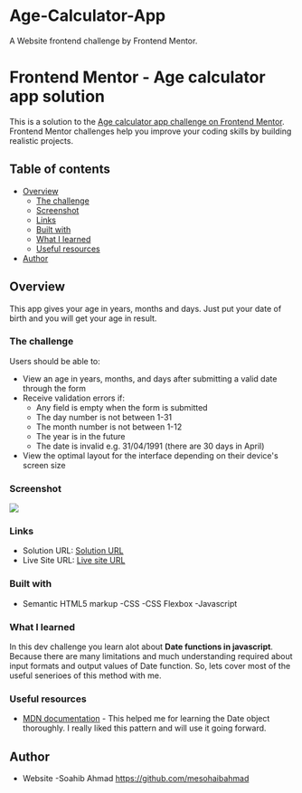 # Age-Calculator-App
A Website frontend challenge by Frontend Mentor.

# Frontend Mentor - Age calculator app solution

This is a solution to the [Age calculator app challenge on Frontend Mentor](https://www.frontendmentor.io/challenges/age-calculator-app-dF9DFFpj-Q). Frontend Mentor challenges help you improve your coding skills by building realistic projects. 

## Table of contents

- [Overview](#overview)
  - [The challenge](#the-challenge)
  - [Screenshot](#screenshot)
  - [Links](#links)
  - [Built with](#built-with)
  - [What I learned](#what-i-learned)
  - [Useful resources](#useful-resources)
- [Author](#author)

## Overview
This app gives your age in years, months and days. Just put your date of birth and you will get your age in result. 

### The challenge

Users should be able to:

- View an age in years, months, and days after submitting a valid date through the form
- Receive validation errors if:
  - Any field is empty when the form is submitted
  - The day number is not between 1-31
  - The month number is not between 1-12
  - The year is in the future
  - The date is invalid e.g. 31/04/1991 (there are 30 days in April)
- View the optimal layout for the interface depending on their device's screen size

### Screenshot

![](./screenshot.jpg)

### Links

- Solution URL: [Solution URL](https://github.com/mesohaibahmad/Age-Calculator-App)
- Live Site URL: [Live site URL](https://mesohaibahmad.github.io/Age-Calculator-App/)

### Built with

- Semantic HTML5 markup
-CSS
-CSS Flexbox
-Javascript

### What I learned

In this dev challenge you learn alot about **Date functions in javascript**. Because there are many limitations and much understanding required about input formats and output values of Date function. So, lets cover most of the useful senerioes of this method with me. 


### Useful resources

- [MDN documentation]([https://www.example.com](https://developer.mozilla.org/en-US/docs/Web/JavaScript/Reference/Global_Objects/Date/Date)) - This helped me for learning the Date object thoroughly. I really liked this pattern and will use it going forward.

## Author

- Website -Soahib Ahmad https://github.com/mesohaibahmad

